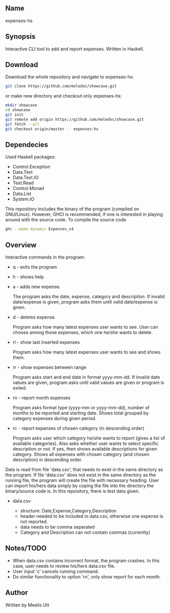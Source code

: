 ## Name 

expenses-hs

## Synopsis 

Interactive CLI tool to add and report expenses. Written in Haskell.

## Download

Download the whole repository and navigate to expenses-hs:

```sh
git clone https://github.com/moledoc/showcase.git
```

or make new directory and checkout only expenses-hs:

```sh
mkdir showcase
cd showcase
git init
git remote add origin https://github.com/moledoc/showcase.git
git fetch --all
git checkout origin/master -- expenses-hs
```

## Dependecies

Used Haskell packages:

* Control.Exception
* Data.Text
* Data.Text.IO
* Text.Read
* Control.Monad
* Data.List
* System.IO

This repository includes the binary of the program (compiled on GNU/Linux). However, GHCI is recommended, if one is interested in playing around with the source code.
To compile the source code

```sh
ghc --make-dynamic Expenses_v4
```

## Overview

Interactive commands in the program:

* q  - exits the program

* h  - shows help

* a  - adds new expense. 
  
  	The program asks the date, expense, category and description. 
  	If invalid date/expense is given, program asks them until valid date/expense is given.
  
* d  - deletes expense.

  	Program asks how many latest expenses user wants to see. User can choose among those expenses, which one he/she wants to delete.
  
* rl - show last <nr> inserted expenses

  	Program asks how many latest expenses user wants to see and shows them.

* rr - show expenses between range

  	Program asks start and end date in format yyyy-mm-dd. If invalid date values are given, program asks until valid values are given or program is exited.
  
* rn - report <nr> month expenses

  	Program asks format type (yyyy-mm or yyyy-mm-dd), number of months to be reported and starting date. Shows total grouped by category expenses during given period.

* rc - report expenses of chosen category (in descending order)

  	Program asks user which category he/she wants to report (gives a list of available categories). 
  	Also asks whether user wants to select specific description or not. If yes, then shows available descriptions for given category. Shows all expenses with chosen category (and chosen description) in descending order.

Data is read from file 'data.csv', that needs to exist in the same directory as the program.
If file 'data.csv' does not exist in the same directory as the running file, the program will create the file with necessary heading.
User can import his/hers data simply by coping the file into the directory the binary/source code is.
In this repository, there is test data given.

* data.csv
	
	* structure: Date,Expense,Category,Description
	* header needed to be included in data.csv, otherwise one expense is not reported.
	* data needs to be comma separated
  * Category and Description can not contain commas (currently)
	

## Notes/TODO

* When data.csv contains incorrect format, the program crashes. In this case, user needs to review his/hers data.csv file.
* User input 'c' cancels running command.
* Do similar functionality to option 'rn', only show report for each month.

## Author

Written by Meelis Utt
